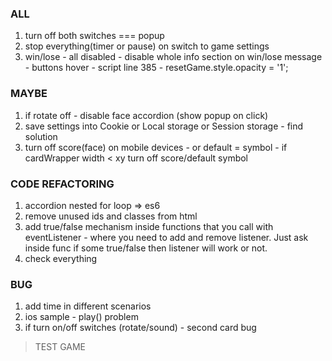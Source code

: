### ALL
1. turn off both switches === popup 
2. stop everything(timer or pause) on switch to game settings
3. win/lose - all disabled - disable whole info section on win/lose message - buttons hover - script line 385 - resetGame.style.opacity = '1';

### MAYBE
1. if rotate off - disable face accordion (show popup on click)
2. save settings into Cookie or Local storage or Session storage - find solution
3. turn off score(face) on mobile devices - or default = symbol - if cardWrapper width < xy turn off score/default symbol

### CODE REFACTORING
1. accordion nested for loop => es6
2. remove unused ids and classes from html
3. add true/false mechanism inside functions that you call with eventListener - where you need to add and remove listener. 
  Just ask inside func if some true/false then listener will work or not.
4. check everything

### BUG
1. add time in different scenarios
2. ios sample - play() problem
3. if turn on/off switches (rotate/sound) - second card bug

> TEST GAME